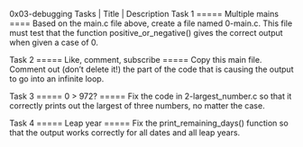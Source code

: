 0x03-debugging
 Tasks	|	 Title	       		|		Description
Task 1 ===== Multiple mains 		 ==== Based on the main.c file above, create a file named 0-main.c. This file must test that the 
					function positive_or_negative() gives the correct output when given a case of 0.

Task 2 ===== Like, comment, subscribe  ===== Copy this main file. Comment out (don’t delete it!) the part of the code that is causing the output to go into an infinite loop.

Task 3 ===== 0 > 972?			===== Fix the code in 2-largest_number.c so that it correctly prints out the largest of three numbers, no matter the case.

Task 4 ===== Leap year			===== Fix the print_remaining_days() function so that the output works correctly for all dates and all leap years.
